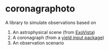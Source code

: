 # coronagraphoto
A library to simulate observations based on
1. An astrophysical scene (from [ExoVista](https://github.com/alexrhowe/ExoVista))
2. A coronagraph (from a [yield input package](https://starkspace.com/yield_standards.pdf))
3. An observation scenario
